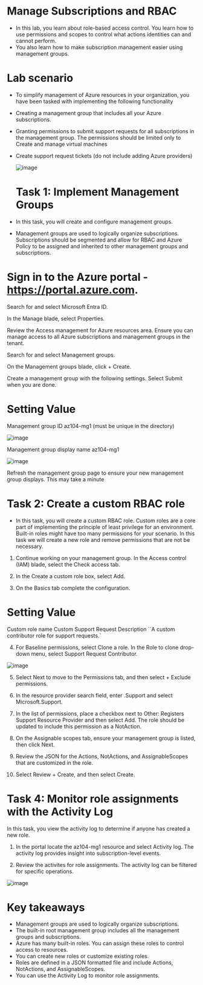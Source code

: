 # Manage Subscriptions and RBAC

- In this lab, you learn about role-based access control. You learn how to use permissions and scopes to control what actions identities can and cannot perform.
- You also learn how to make subscription management easier using management groups.

# Lab scenario

- To simplify management of Azure resources in your organization, you have been tasked with implementing the following functionality
- Creating a management group that includes all your Azure subscriptions.
- Granting permissions to submit support requests for all subscriptions in the management group. The permissions should be limited only to Create and manage virtual machines
- Create support request tickets (do not include adding Azure providers)

  ![image](https://github.com/ankitnewjobs/Azure-Practices-Examples/assets/154872782/3e2d35cf-70ab-4315-80d8-32418329cf5d)

  # Task 1: Implement Management Groups
  
- In this task, you will create and configure management groups. 
- Management groups are used to logically organize subscriptions. Subscriptions should be segmented and allow for RBAC and Azure Policy to be assigned and inherited to other management groups and subscriptions.

# Sign in to the Azure portal - https://portal.azure.com.

Search for and select Microsoft Entra ID.

In the Manage blade, select Properties.

Review the Access management for Azure resources area. Ensure you can manage access to all Azure subscriptions and management groups in the tenant.

Search for and select Management groups.

On the Management groups blade, click + Create.

Create a management group with the following settings. Select Submit when you are done.

# Setting	Value

Management group ID	az104-mg1 (must be unique in the directory)

![image](https://github.com/ankitnewjobs/Azure-Practices-Examples/assets/154872782/4a37a790-b728-439c-afe2-4b0ec4deea66)

Management group display name	az104-mg1

![image](https://github.com/ankitnewjobs/Azure-Practices-Examples/assets/154872782/79a8a4fc-f487-471b-8066-63f18c6918c1)

Refresh the management group page to ensure your new management group displays. This may take a minute

# Task 2: Create a custom RBAC role

- In this task, you will create a custom RBAC role. Custom roles are a core part of implementing the principle of least privilege for an environment. Built-in roles might have too many permissions for your scenario. In this task we will create a new role and remove permissions that are not be necessary.

1. Continue working on your management group. In the Access control (IAM) blade, select the Check access tab.

2. In the Create a custom role box, select Add.

3. On the Basics tab complete the configuration.

# Setting	Value
Custom role name	Custom Support Request
Description	``A custom contributor role for support requests.`

4. For Baseline permissions, select Clone a role. In the Role to clone drop-down menu, select Support Request Contributor.

![image](https://github.com/ankitnewjobs/Azure-Practices-Examples/assets/154872782/01cee936-90cc-46a5-b382-dcded9c9faec)

5. Select Next to move to the Permissions tab, and then select + Exclude permissions.

6. In the resource provider search field, enter .Support and select Microsoft.Support.

7. In the list of permissions, place a checkbox next to Other: Registers Support Resource Provider and then select Add. The role should be updated to include this permission as a NotAction.

8. On the Assignable scopes tab, ensure your management group is listed, then click Next.

9. Review the JSON for the Actions, NotActions, and AssignableScopes that are customized in the role.

10. Select Review + Create, and then select Create.

# Task 4: Monitor role assignments with the Activity Log
In this task, you view the activity log to determine if anyone has created a new role.

1. In the portal locate the az104-mg1 resource and select Activity log. The activity log provides insight into subscription-level events.

2. Review the activites for role assignments. The activity log can be filtered for specific operations.

![image](https://github.com/ankitnewjobs/Azure-Practices-Examples/assets/154872782/0ddd1ef3-ec9f-49d9-850b-3562b415ac76)

# Key takeaways

- Management groups are used to logically organize subscriptions.
- The built-in root management group includes all the management groups and subscriptions.
- Azure has many built-in roles. You can assign these roles to control access to resources.
- You can create new roles or customize existing roles.
- Roles are defined in a JSON formatted file and include Actions, NotActions, and AssignableScopes.
- You can use the Activity Log to monitor role assignments.









